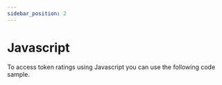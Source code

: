 ```yaml
---
sidebar_position: 2
---
```


# Javascript

To access token ratings using Javascript you can use the following code sample.